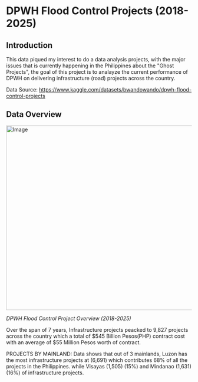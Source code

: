 # DPWH Flood Control Projects (2018-2025)
## Introduction
This data piqued my interest to do a data analysis projects, with the major issues that is currently happening in the Philippines about the "Ghost Projects", the goal of this project is to analayze the current performance of DPWH on delivering infrastructure (road) projects across the country.

Data Source: https://www.kaggle.com/datasets/bwandowando/dpwh-flood-control-projects

## Data Overview

<img width="650" height="500" alt="Image" src="https://github.com/user-attachments/assets/f5c38352-9069-4c76-854d-a12c5ccab0d8" />

*DPWH Flood Control Project Overview (2018-2025)*

Over the span of 7 years, Infrastructure projects peacked to 9,827 projects across the country which a total of $545 Billion Pesos(PHP) contract cost with an average of $55 Million Pesos worth of contract.

PROJECTS BY MAINLAND: Data shows that out of 3 mainlands, Luzon has the most infrastructure projects at (6,691) which contributes 68% of all the projects in the Philippines. while Visayas (1,505) (15%) and Mindanao (1,631) (16%) of infrastructure projects.

